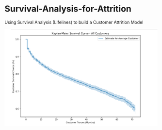 # Survival-Analysis-for-Attrition
Using Survival Analysis (Lifelines) to build a Customer Attrition Model

![S1](./img/S1.png)
